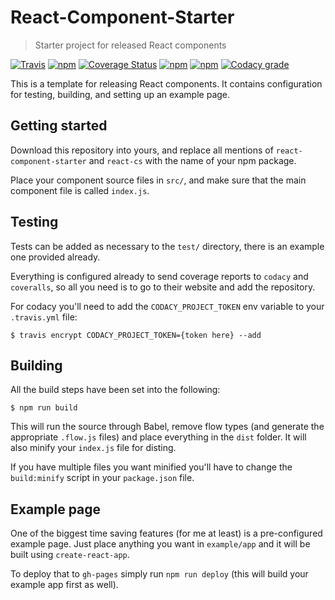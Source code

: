 # React-Component-Starter
> Starter project for released React components

[![Travis](https://img.shields.io/travis/aurbano/react-component-starter.svg)](https://travis-ci.org/aurbano/react-component-starter)
[![npm](https://img.shields.io/npm/v/react-cs.svg)](https://www.npmjs.com/package/react-cs)
[![Coverage Status](https://coveralls.io/repos/github/aurbano/react-component-starter/badge.svg?branch=master)](https://coveralls.io/github/aurbano/react-component-starter?branch=master)
[![npm](https://img.shields.io/npm/dm/react-cs.svg)](https://www.npmjs.com/package/react-cs)
[![npm](https://img.shields.io/npm/l/react-cs.svg)](https://www.npmjs.com/package/react-cs)
[![Codacy grade](https://img.shields.io/codacy/grade/e2589a609bdc4c56bd49c232a65dab4e.svg)](https://www.codacy.com/app/aurbano/react-component-starter)

This is a template for releasing React components. It contains configuration for testing, building, and setting up an example page.

## Getting started

Download this repository into yours, and replace all mentions of `react-component-starter` and `react-cs` with the name of your npm package.

Place your component source files in `src/`, and make sure that the main component file is called `index.js`.

## Testing

Tests can be added as necessary to the `test/` directory, there is an example one provided already.

Everything is configured already to send coverage reports to `codacy` and `coveralls`, so all you need is to go to their website and add the repository.

For codacy you'll need to add the `CODACY_PROJECT_TOKEN` env variable to your `.travis.yml` file:

```console
$ travis encrypt CODACY_PROJECT_TOKEN={token here} --add
```

## Building

All the build steps have been set into the following:

```console
$ npm run build
```

This will run the source through Babel, remove flow types (and generate the appropriate `.flow.js` files) and place everything in the `dist` folder. It will also minify your `index.js` file for disting.

If you have multiple files you want minified you'll have to change the `build:minify` script in your `package.json` file.

## Example page

One of the biggest time saving features (for me at least) is a pre-configured example page. Just place anything you want in `example/app` and it will be built using `create-react-app`.

To deploy that to `gh-pages` simply run `npm run deploy` (this will build your example app first as well).
